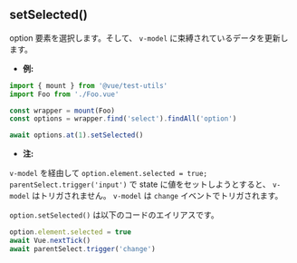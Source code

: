 ## setSelected()

option 要素を選択します。そして、 `v-model` に束縛されているデータを更新します。

- **例:**

```js
import { mount } from '@vue/test-utils'
import Foo from './Foo.vue'

const wrapper = mount(Foo)
const options = wrapper.find('select').findAll('option')

await options.at(1).setSelected()
```

- **注:**

`v-model` を経由して `option.element.selected = true; parentSelect.trigger('input')` で state に値をセットしようとすると、 `v-model` はトリガされません。 `v-model` は `change` イベントでトリガされます。

`option.setSelected()` は以下のコードのエイリアスです。

```js
option.element.selected = true
await Vue.nextTick()
await parentSelect.trigger('change')
```
